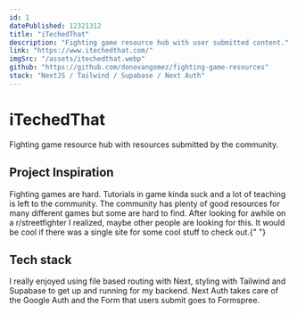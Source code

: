 ```yaml
---
id: 1
datePublished: 12321312
title: "iTechedThat"
description: "Fighting game resource hub with user submitted content."
link: "https://www.itechedthat.com/"
imgSrc: "/assets/itechedthat.webp"
github: "https://github.com/donovangomez/fighting-game-resources"
stack: "NextJS / Tailwind / Supabase / Next Auth"
---
```


<h1 class="text-5xl mt-14">iTechedThat</h1>

<p class="text-xl my-4">
  Fighting game resource hub with resources submitted by the community.
</p>

<h2 class="text-3xl my-4">Project Inspiration</h2>

<p class="text-xl my-4">
  Fighting games are hard. Tutorials in game kinda suck and a lot of teaching is
  left to the community. The community has plenty of good resources for many
  different games but some are hard to find. After looking for awhile on a
  r/streetfighter I realized, maybe other people are looking for this. It would
  be cool if there was a single site for some cool stuff to check out.{" "}
</p>

<h2 class="text-3xl my-4">Tech stack</h2>

<p class="text-xl my-4">
  I really enjoyed using file based routing with Next, styling with Tailwind and
  Supabase to get up and running for my backend. Next Auth takes care of the
  Google Auth and the Form that users submit goes to Formspree.
</p>

